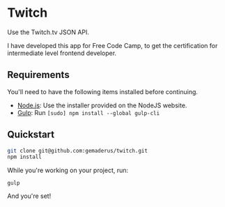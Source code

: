 # Twitch

Use the Twitch.tv JSON API.

I have developed this app for Free Code Camp, to get the certification for intermediate level frontend developer.

## Requirements

You'll need to have the following items installed before continuing.

  * [Node.js](http://nodejs.org): Use the installer provided on the NodeJS website.
  * [Gulp](http://gulpjs.com/): Run `[sudo] npm install --global gulp-cli`

## Quickstart

```bash
git clone git@github.com:gemaderus/twitch.git
npm install
```

While you're working on your project, run:

`gulp`

And you're set!
